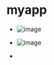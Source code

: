 # myapp

- ![image](https://github.com/user-attachments/assets/da753205-48f6-4cfc-ace3-c35fe3fc962f)

- ![image](https://github.com/user-attachments/assets/8b260714-efce-40bf-9924-bed25c15baea)

-
